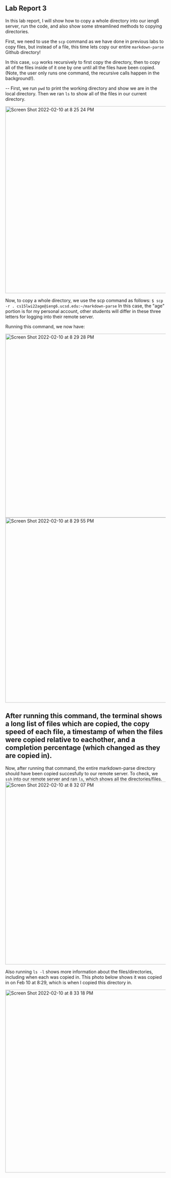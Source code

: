 ## Lab Report 3
In this lab report, I will show how to copy a whole directory into our ieng6 server, run the code, and also show some streamlined methods to copying directories.

First, we need to use the `scp` command as we have done in previous labs to copy files, but instead of a file, this time lets copy our entire `markdown-parse` Github directory!

In this case, `scp` works recursively to first copy the directory, then to copy all of the files inside of it one by one until all the files have been copied. (Note, the user only runs one command, the recursive calls happen in the background!).

--
First, we run `pwd` to print the working directory and show we are in the local directory. Then we ran `ls` to show all of the files in our current directory.

<img width="587" alt="Screen Shot 2022-02-10 at 8 25 24 PM" src="https://user-images.githubusercontent.com/97641133/153537453-52fc0775-9eab-4b1b-8116-11f5e731ea8c.png">

Now, to copy a whole directory, we use the scp command as follows:
`$ scp -r . cs15lwi22age@ieng6.ucsd.edu:~/markdown-parse`
In this case, the "age" portion is for my personal account, other students will differ in these three letters for logging into their remote server.

Running this command, we now have:


<img width="577" alt="Screen Shot 2022-02-10 at 8 29 28 PM" src="https://user-images.githubusercontent.com/97641133/153537710-e63ac089-cd18-452a-a07b-697319ee0e03.png">

<img width="581" alt="Screen Shot 2022-02-10 at 8 29 55 PM" src="https://user-images.githubusercontent.com/97641133/153537736-7b8cea81-0796-4dee-abcf-2fcb8ab91225.png">

After running this command, the terminal shows a long list of files which are copied, the copy speed of each file, a timestamp of when the files were copied relative to eachother, and a completion percentage (which changed as they are copied in).
--
Now, after running that command, the entire markdown-parse directory should have been copied succesfully to our remote server. To check, we `ssh` into our remote server and ran `ls`, which shows all the directories/files.
<img width="574" alt="Screen Shot 2022-02-10 at 8 32 07 PM" src="https://user-images.githubusercontent.com/97641133/153537891-6a668688-ae71-4e2a-bcd6-2b4648ca260b.png">

Also running `ls -l` shows more information about the files/directories, including when each was copied in. This photo below shows it was copied in on Feb 10 at 8:29, which is when I copied this directory in.

<img width="574" alt="Screen Shot 2022-02-10 at 8 33 18 PM" src="https://user-images.githubusercontent.com/97641133/153537957-2daf1626-3a1a-4ca7-acc9-a204a9a41eed.png">


